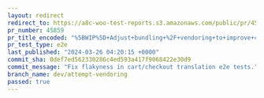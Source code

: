 ```yaml
---
layout: redirect
redirect_to: https://a8c-woo-test-reports.s3.amazonaws.com/public/pr/45859/e2e/index.html
pr_number: 45859
pr_title_encoded: "%5BWIP%5D+Adjust+bundling+%2F+vendoring+to+improve+cart%2Fcheckout+performance"
pr_test_type: e2e
last_published: "2024-03-26 04:20:15 +0000"
commit_sha: 0def7ed562330286c4ed593a417f9068422e30d9
commit_message: "Fix flakyness in cart/checkout translation e2e tests."
branch_name: dev/attempt-vendoring
passed: true
---
```

